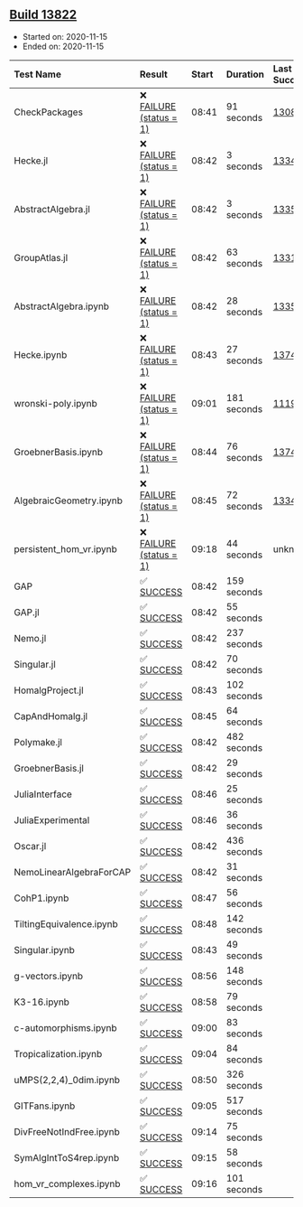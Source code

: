## [Build 13822](https://oscarci.mathematik.uni-kl.de/job/oscar/13822/)

* Started on: 2020-11-15
* Ended on: 2020-11-15

| Test Name    | Result | Start | Duration | Last Success | First Failure |
|:-------------|:-------|:------|:---------|:-------------|:--------------|
| CheckPackages | ❌ [FAILURE (status = 1)](https://oscarci.mathematik.uni-kl.de/job/oscar/13822/artifact/logs/build-13822/CheckPackages.log) | 08:41 | 91 seconds | [13085](https://oscarci.mathematik.uni-kl.de/job/oscar/13085/) | [13086](https://oscarci.mathematik.uni-kl.de/job/oscar/13086/) |
| Hecke.jl | ❌ [FAILURE (status = 1)](https://oscarci.mathematik.uni-kl.de/job/oscar/13822/artifact/logs/build-13822/Hecke.jl.log) | 08:42 | 3 seconds | [13341](https://oscarci.mathematik.uni-kl.de/job/oscar/13341/) | [13342](https://oscarci.mathematik.uni-kl.de/job/oscar/13342/) |
| AbstractAlgebra.jl | ❌ [FAILURE (status = 1)](https://oscarci.mathematik.uni-kl.de/job/oscar/13822/artifact/logs/build-13822/AbstractAlgebra.jl.log) | 08:42 | 3 seconds | [13355](https://oscarci.mathematik.uni-kl.de/job/oscar/13355/) | [13356](https://oscarci.mathematik.uni-kl.de/job/oscar/13356/) |
| GroupAtlas.jl | ❌ [FAILURE (status = 1)](https://oscarci.mathematik.uni-kl.de/job/oscar/13822/artifact/logs/build-13822/GroupAtlas.jl.log) | 08:42 | 63 seconds | [13311](https://oscarci.mathematik.uni-kl.de/job/oscar/13311/) | [13312](https://oscarci.mathematik.uni-kl.de/job/oscar/13312/) |
| AbstractAlgebra.ipynb | ❌ [FAILURE (status = 1)](https://oscarci.mathematik.uni-kl.de/job/oscar/13822/artifact/logs/build-13822/AbstractAlgebra.ipynb.log) | 08:42 | 28 seconds | [13355](https://oscarci.mathematik.uni-kl.de/job/oscar/13355/) | [13356](https://oscarci.mathematik.uni-kl.de/job/oscar/13356/) |
| Hecke.ipynb | ❌ [FAILURE (status = 1)](https://oscarci.mathematik.uni-kl.de/job/oscar/13822/artifact/logs/build-13822/Hecke.ipynb.log) | 08:43 | 27 seconds | [13749](https://oscarci.mathematik.uni-kl.de/job/oscar/13749/) | [13750](https://oscarci.mathematik.uni-kl.de/job/oscar/13750/) |
| wronski-poly.ipynb | ❌ [FAILURE (status = 1)](https://oscarci.mathematik.uni-kl.de/job/oscar/13822/artifact/logs/build-13822/wronski-poly.ipynb.log) | 09:01 | 181 seconds | [11192](https://oscarci.mathematik.uni-kl.de/job/oscar/11192/) | [11193](https://oscarci.mathematik.uni-kl.de/job/oscar/11193/) |
| GroebnerBasis.ipynb | ❌ [FAILURE (status = 1)](https://oscarci.mathematik.uni-kl.de/job/oscar/13822/artifact/logs/build-13822/GroebnerBasis.ipynb.log) | 08:44 | 76 seconds | [13748](https://oscarci.mathematik.uni-kl.de/job/oscar/13748/) | [13749](https://oscarci.mathematik.uni-kl.de/job/oscar/13749/) |
| AlgebraicGeometry.ipynb | ❌ [FAILURE (status = 1)](https://oscarci.mathematik.uni-kl.de/job/oscar/13822/artifact/logs/build-13822/AlgebraicGeometry.ipynb.log) | 08:45 | 72 seconds | [13341](https://oscarci.mathematik.uni-kl.de/job/oscar/13341/) | [13342](https://oscarci.mathematik.uni-kl.de/job/oscar/13342/) |
| persistent_hom_vr.ipynb | ❌ [FAILURE (status = 1)](https://oscarci.mathematik.uni-kl.de/job/oscar/13822/artifact/logs/build-13822/persistent_hom_vr.ipynb.log) | 09:18 | 44 seconds | unknown | unknown |
| GAP | ✅ [SUCCESS](https://oscarci.mathematik.uni-kl.de/job/oscar/13822/artifact/logs/build-13822/GAP.log) | 08:42 | 159 seconds |  |  |
| GAP.jl | ✅ [SUCCESS](https://oscarci.mathematik.uni-kl.de/job/oscar/13822/artifact/logs/build-13822/GAP.jl.log) | 08:42 | 55 seconds |  |  |
| Nemo.jl | ✅ [SUCCESS](https://oscarci.mathematik.uni-kl.de/job/oscar/13822/artifact/logs/build-13822/Nemo.jl.log) | 08:42 | 237 seconds |  |  |
| Singular.jl | ✅ [SUCCESS](https://oscarci.mathematik.uni-kl.de/job/oscar/13822/artifact/logs/build-13822/Singular.jl.log) | 08:42 | 70 seconds |  |  |
| HomalgProject.jl | ✅ [SUCCESS](https://oscarci.mathematik.uni-kl.de/job/oscar/13822/artifact/logs/build-13822/HomalgProject.jl.log) | 08:43 | 102 seconds |  |  |
| CapAndHomalg.jl | ✅ [SUCCESS](https://oscarci.mathematik.uni-kl.de/job/oscar/13822/artifact/logs/build-13822/CapAndHomalg.jl.log) | 08:45 | 64 seconds |  |  |
| Polymake.jl | ✅ [SUCCESS](https://oscarci.mathematik.uni-kl.de/job/oscar/13822/artifact/logs/build-13822/Polymake.jl.log) | 08:42 | 482 seconds |  |  |
| GroebnerBasis.jl | ✅ [SUCCESS](https://oscarci.mathematik.uni-kl.de/job/oscar/13822/artifact/logs/build-13822/GroebnerBasis.jl.log) | 08:42 | 29 seconds |  |  |
| JuliaInterface | ✅ [SUCCESS](https://oscarci.mathematik.uni-kl.de/job/oscar/13822/artifact/logs/build-13822/JuliaInterface.log) | 08:46 | 25 seconds |  |  |
| JuliaExperimental | ✅ [SUCCESS](https://oscarci.mathematik.uni-kl.de/job/oscar/13822/artifact/logs/build-13822/JuliaExperimental.log) | 08:46 | 36 seconds |  |  |
| Oscar.jl | ✅ [SUCCESS](https://oscarci.mathematik.uni-kl.de/job/oscar/13822/artifact/logs/build-13822/Oscar.jl.log) | 08:42 | 436 seconds |  |  |
| NemoLinearAlgebraForCAP | ✅ [SUCCESS](https://oscarci.mathematik.uni-kl.de/job/oscar/13822/artifact/logs/build-13822/NemoLinearAlgebraForCAP.log) | 08:42 | 31 seconds |  |  |
| CohP1.ipynb | ✅ [SUCCESS](https://oscarci.mathematik.uni-kl.de/job/oscar/13822/artifact/logs/build-13822/CohP1.ipynb.log) | 08:47 | 56 seconds |  |  |
| TiltingEquivalence.ipynb | ✅ [SUCCESS](https://oscarci.mathematik.uni-kl.de/job/oscar/13822/artifact/logs/build-13822/TiltingEquivalence.ipynb.log) | 08:48 | 142 seconds |  |  |
| Singular.ipynb | ✅ [SUCCESS](https://oscarci.mathematik.uni-kl.de/job/oscar/13822/artifact/logs/build-13822/Singular.ipynb.log) | 08:43 | 49 seconds |  |  |
| g-vectors.ipynb | ✅ [SUCCESS](https://oscarci.mathematik.uni-kl.de/job/oscar/13822/artifact/logs/build-13822/g-vectors.ipynb.log) | 08:56 | 148 seconds |  |  |
| K3-16.ipynb | ✅ [SUCCESS](https://oscarci.mathematik.uni-kl.de/job/oscar/13822/artifact/logs/build-13822/K3-16.ipynb.log) | 08:58 | 79 seconds |  |  |
| c-automorphisms.ipynb | ✅ [SUCCESS](https://oscarci.mathematik.uni-kl.de/job/oscar/13822/artifact/logs/build-13822/c-automorphisms.ipynb.log) | 09:00 | 83 seconds |  |  |
| Tropicalization.ipynb | ✅ [SUCCESS](https://oscarci.mathematik.uni-kl.de/job/oscar/13822/artifact/logs/build-13822/Tropicalization.ipynb.log) | 09:04 | 84 seconds |  |  |
| uMPS(2,2,4)_0dim.ipynb | ✅ [SUCCESS](https://oscarci.mathematik.uni-kl.de/job/oscar/13822/artifact/logs/build-13822/uMPS-2-2-4-_0dim.ipynb.log) | 08:50 | 326 seconds |  |  |
| GITFans.ipynb | ✅ [SUCCESS](https://oscarci.mathematik.uni-kl.de/job/oscar/13822/artifact/logs/build-13822/GITFans.ipynb.log) | 09:05 | 517 seconds |  |  |
| DivFreeNotIndFree.ipynb | ✅ [SUCCESS](https://oscarci.mathematik.uni-kl.de/job/oscar/13822/artifact/logs/build-13822/DivFreeNotIndFree.ipynb.log) | 09:14 | 75 seconds |  |  |
| SymAlgIntToS4rep.ipynb | ✅ [SUCCESS](https://oscarci.mathematik.uni-kl.de/job/oscar/13822/artifact/logs/build-13822/SymAlgIntToS4rep.ipynb.log) | 09:15 | 58 seconds |  |  |
| hom_vr_complexes.ipynb | ✅ [SUCCESS](https://oscarci.mathematik.uni-kl.de/job/oscar/13822/artifact/logs/build-13822/hom_vr_complexes.ipynb.log) | 09:16 | 101 seconds |  |  |
